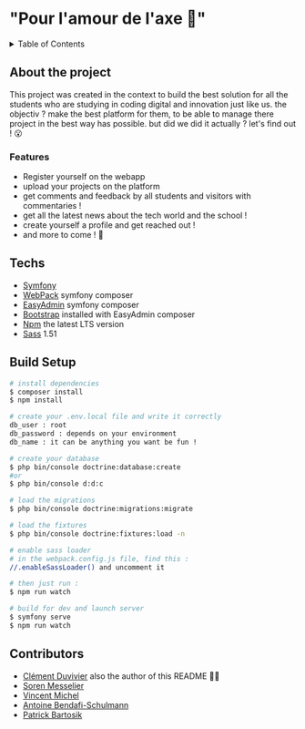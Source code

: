 # "Pour l'amour de l'axe 🧡"

<details>
  <summary>Table of Contents</summary>
  <ol>
    <li>
      <a href="#about-the-project">About The Project 📁</a>
      <ul>
        <li><a href="#features">Features 📑</a></li>
      </ul>
    </li>
    <li>
      <a href="#Techs">Techs 💻</a>
    </li>
    <li><a href="#build-setup">Build Setup 🧑🏻‍💻</a></li>
    <li><a href="#contributors">Contributors 👥</a></li>
  </ol>
</details>

## About the project
This project was created in the context to build the best solution for all the students who are studying in coding digital and innovation just like us.
the objectiv ? make the best platform for them, to be able to manage there project in the best way has possible.
but did we did it actually ? 
let's find out ! 😮

### Features

- Register yourself on the webapp
- upload your projects on the platform
- get comments and feedback by all students and visitors with commentaries !
- get all the latest news about the tech world and the school !
- create yourself a profile and get reached out !
- and more to come ! 👀 

## Techs

- [Symfony](https://symfony.com/doc/current/index.html)
- [WebPack](https://symfony.com/doc/current/frontend.html#webpack-encore) symfony composer
- [EasyAdmin](https://symfony.com/bundles/EasyAdminBundle/current/index.html) symfony composer
- [Bootstrap](https://getbootstrap.com/docs/4.0/getting-started/introduction/) installed with EasyAdmin composer
- [Npm](https://docs.npmjs.com/) the latest LTS version
- [Sass](https://sass-lang.com/documentation) 1.51

## Build Setup

```bash
# install dependencies
$ composer install
$ npm install

# create your .env.local file and write it correctly
db_user : root
db_password : depends on your environment
db_name : it can be anything you want be fun !

# create your database
$ php bin/console doctrine:database:create
#or
$ php bin/console d:d:c

# load the migrations
$ php bin/console doctrine:migrations:migrate

# load the fixtures
$ php bin/console doctrine:fixtures:load -n

# enable sass loader
# in the webpack.config.js file, find this : 
//.enableSassLoader() and uncomment it

# then just run :     
$ npm run watch

# build for dev and launch server
$ symfony serve
$ npm run watch

```
## Contributors

- [Clément Duvivier](https://github.com/ClemOurs) also the author of this README 👋🏻
- [Soren Messelier](https://github.com/SorenMesselier-Sentis/)
- [Vincent Michel](https://github.com/CanarDev)
- [Antoine Bendafi-Schulmann](https://github.com/AntoineBendafiSchulmann)
- [Patrick Bartosik](https://github.com/GrandEmpereur/)
